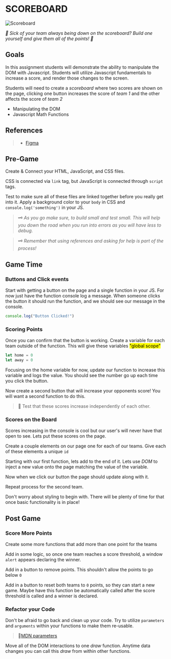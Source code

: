 # SCOREBOARD


![Scoreboard](https://images.unsplash.com/photo-1563947917928-f7902975e12e?ixlib=rb-4.0.3&ixid=MnwxMjA3fDB8MHxzZWFyY2h8M3x8U2NvcmVib2FyZHxlbnwwfHwwfHw%3D&auto=format&fit=crop&w=700&h=400&q=60)

*🏈 Sick of your team always being down on the scoreboard? Build one yourself and give them all of the points! 🏅*

## Goals

In this assignment students will demonstrate the ability to manipulate the DOM with Javascript. Students will utilize Javascript fundamentals to increase a score, and render those changes to the screen. 

Students will need to create a *scoreboard* where two scores are shown on the page, clicking one button increases the score of *team 1* and the other affects the score of *team 2*

- Manipulating the DOM
- Javascript Math Functions 


## References

> - [Figma](https://www.figma.com/file/KpRfQEOLSOzwKtEHddMWoe/Scoreboard)


## **Pre-Game**

Create & Connect your HTML, JavaScript, and CSS files.

CSS is connected via `link` tag, but JavaScript is connected through `script` tags.

Test to make sure all of these files are linked together before you really get into it. Apply a background color to your `body` in CSS and `console.log('something')` in your JS.

>🗝️ *As you go make sure, to build small and test small. This will help you down the road when you run into errors as you will have less to debug.*

> 🗝️ *Remember that using references and asking for help is part of the process!*

## **Game Time**

### **Buttons and Click events**

Start with getting a button on the page and a single function in your JS. For now just have the function console log a message. When someone clicks the button it should run the function, and we should see our message in the console.

```js
console.log("Button Clicked!")
```

### **Scoring Points**

Once you can confirm that the button is working. Create a variable for each team outside of the function. This will give these variables <mark title="They can be accessed from anywhere within this js file">"global scope"</mark>

```js
let home = 0
let away = 0
```

Focusing on the home variable for now, update our function to increase this variable and logs the value. You should see the number go up each time you click the button.

Now create a second button that will increase your opponents score! You will want a second function to do this.

>🧪 Test that these scores increase independently of each other.

### **Scores on the Board**

Scores increasing in the console is cool but our user's will never have that open to see. Lets put these scores on the page.

Create a couple elements on our page one for each of our teams. Give each of these elements a unique `id`

Starting with our first function, lets add to the end of it. Lets use *DOM* to inject a new value onto the page matching the value of the variable.

Now when we click our button the page should update along with it.

Repeat process for the second team.

Don't worry about styling to begin with. There will be plenty of time for that once basic functionality is in place!

## **Post Game**

### **Score More Points**
Create some more functions that add more than one point for the teams

Add in some logic, so once one team reaches a score threshold, a window `alert` appears declaring the winner.

Add in a button to remove points. This shouldn't allow the points to go below `0`

Add in a button to reset both teams to `0` points, so they can start a new game. Maybe have this function be automatically called after the score threshold is called and a winner is declared.

### **Refactor your Code**

Don't be afraid to go back and clean up your code. Try to utilize `parameters` and `arguments` within your functions to make them re-usable. 
> 🧩[MDN parameters](https://developer.mozilla.org/en-US/docs/Glossary/Parameter)

Move all of the DOM interactions to one *draw* function. Anytime data changes you can call this *draw* from within other functions.